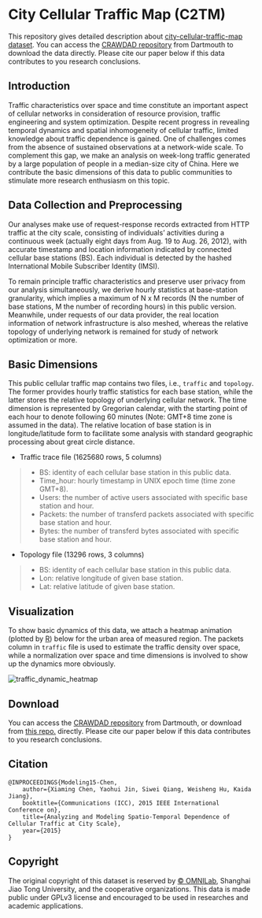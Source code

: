 # City Cellular Traffic Map (C2TM)

This repository gives detailed description about
[city-cellular-traffic-map dataset](https://github.com/caesar0301/city-cellular-traffic-map). You
can access the [CRAWDAD repository](http://crawdad.cs.dartmouth.edu/sjtu/c2tm/) from Dartmouth to download the data
directly. Please cite our paper below if this data contributes to you research
conclusions.

## Introduction

Traffic characteristics over space and time constitute an important aspect of
cellular networks in consideration of resource provision, traffic engineering
and system optimization. Despite recent progress in revealing temporal dynamics
and spatial inhomogeneity of cellular traffic, limited knowledge about traffic
dependence is gained. One of challenges comes from the absence of sustained
observations at a network-wide scale. To complement this gap, we make an
analysis on week-long traffic generated by a large population of people in a
median-size city of China. Here we contribute the basic dimensions of this data
to public communities to stimulate more research enthusiasm on this topic.

## Data Collection and Preprocessing

Our analyses make use of request-response records extracted from HTTP traffic
at the city scale, consisting of individuals’ activities during a continuous
week (actually eight days from Aug. 19 to Aug. 26, 2012), with accurate
timestamp and location information indicated by connected cellular base
stations (BS). Each individual is detected by the hashed International Mobile
Subscriber Identity (IMSI).

To remain principle traffic characteristics and preserve user privacy from our
analysis simultaneously, we derive hourly statistics at base-station
granularity, which implies a maximum of N x M records (N the number of base
stations, M the number of recording hours) in this public version. Meanwhile,
under requests of our data provider, the real location information of network
infrastructure is also meshed, whereas the relative topology of underlying
network is remained for study of network optimization or more.

## Basic Dimensions

This public cellular traffic map contains two files, i.e., `traffic` and
`topology`. The former provides hourly traffic statistics for each base
station, while the latter stores the relative topology of underlying cellular
network. The time dimension is represented by Gregorian calendar, with the
starting point of each hour to denote following 60 minutes (Note: GMT+8 time
zone is assumed in the data). The relative location of base station is in
longitude/latitude form to facilitate some analysis with standard geographic
processing about great circle distance.

* Traffic trace file (1625680 rows, 5 columns)

> * BS: identity of each cellular base station in this public data.
> * Time_hour: hourly timestamp in UNIX epoch time (time zone GMT+8).
> * Users: the number of active users associated with specific base station and hour.
> * Packets: the number of transferd packets associated with specific base station and hour.
> * Bytes: the number of transferd bytes associated with specific base station and hour.

* Topology file (13296 rows, 3 columns)

> * BS: identity of each cellular base station in this public data.
> * Lon: relative longitude of given base station.
> * Lat: relative latitude of given base station.

## Visualization

To show basic dynamics of this data, we attach a heatmap animation (plotted by
[R](http://www.r-project.org/)) below for the urban area of measured
region. The packets column in `traffic` file is used to estimate the traffic
density over space, while a normalization over space and time dimensions is
involved to show up the dynamics more obviously.

![traffic_dynamic_heatmap](https://github.com/caesar0301/city-cellular-traffic-map/raw/master/heatmap_animation.gif)

## Download

You can access the [CRAWDAD repository](#) from Dartmouth, or download from [this repo.](https://github.com/caesar0301/city-cellular-traffic-map/raw/master/traceset.zip)
directly. Please cite our paper below if this data contributes to you research
conclusions.

## Citation

    @INPROCEEDINGS{Modeling15-Chen,
        author={Xiaming Chen, Yaohui Jin, Siwei Qiang, Weisheng Hu, Kaida Jiang},
        booktitle={Communications (ICC), 2015 IEEE International Conference on},
        title={Analyzing and Modeling Spatio-Temporal Dependence of Cellular Traffic at City Scale},
        year={2015}
    }

## Copyright

The original copyright of this dataset is reserved by
[© OMNILab](http://omnilab.sjtu.edu.cn), Shanghai Jiao Tong University, and the
cooperative organizations. This data is made public under GPLv3 license and
encouraged to be used in researches and academic applications.
